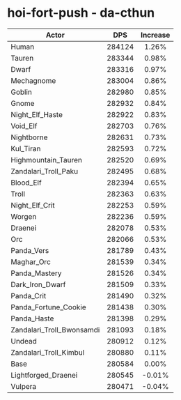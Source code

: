 # hoi-fort-push - da-cthun
| Actor | DPS | Increase |
|---|:---:|:---:|
|Human|284124|1.26%|
|Tauren|283344|0.98%|
|Dwarf|283316|0.97%|
|Mechagnome|283004|0.86%|
|Goblin|282980|0.85%|
|Gnome|282932|0.84%|
|Night_Elf_Haste|282922|0.83%|
|Void_Elf|282703|0.76%|
|Nightborne|282631|0.73%|
|Kul_Tiran|282593|0.72%|
|Highmountain_Tauren|282520|0.69%|
|Zandalari_Troll_Paku|282495|0.68%|
|Blood_Elf|282394|0.65%|
|Troll|282363|0.63%|
|Night_Elf_Crit|282253|0.59%|
|Worgen|282236|0.59%|
|Draenei|282078|0.53%|
|Orc|282066|0.53%|
|Panda_Vers|281789|0.43%|
|Maghar_Orc|281539|0.34%|
|Panda_Mastery|281526|0.34%|
|Dark_Iron_Dwarf|281509|0.33%|
|Panda_Crit|281490|0.32%|
|Panda_Fortune_Cookie|281438|0.30%|
|Panda_Haste|281398|0.29%|
|Zandalari_Troll_Bwonsamdi|281093|0.18%|
|Undead|280912|0.12%|
|Zandalari_Troll_Kimbul|280880|0.11%|
|Base|280584|0.00%|
|Lightforged_Draenei|280545|-0.01%|
|Vulpera|280471|-0.04%|
